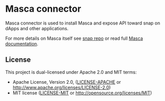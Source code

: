 # Masca connector

Masca connector is used to install Masca and expose API toward snap on dApps and other applications.

For more details on Masca itself see [snap repo](https://github.com/blockchain-lab-um/ssi-snap) or read full [Masca documentation](https://blockchain-lab-um.github.io/ssi-snap-docs/).

## License

This project is dual-licensed under Apache 2.0 and MIT terms:

- Apache License, Version 2.0, ([LICENSE-APACHE](LICENSE-APACHE) or http://www.apache.org/licenses/LICENSE-2.0)
- MIT license ([LICENSE-MIT](LICENSE-MIT) or http://opensource.org/licenses/MIT)
